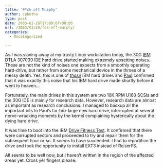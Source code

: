 ```yaml
---
title: 'F*ck off Murphy'
author: cpbotha
type: post
date: 2003-02-28T17:00:07+00:00
url: /2003/02/28/fck-off-murphy/
categories:
  - Uncategorized

---
```

As I was slaving away at my trusty Linux workstation today, the 30G [IBM][1] DTLA 307030 IDE hard drive started making extremely upsetting noises. These are not the kind of noises one expects from a smoothly operating hard-drive, but rather from some mechanical device in the throes of a messy death. Yes, this is one of [_those_][2] IBM hard drives and [Paul][3] confirmed that it was exactly this noise that his IBM hard drive made shortly before it went to heaven&#8230;
  
<!--more-->


  
Fortunately, the main drives in this system are two 10K RPM U160 SCSIs and the 30G IDE is mainly for research data. However, research data are almost as important as research conclusions. I managed to backup all the important bits to Paul&#8217;s far-too-large new hard drive, interrupted at several nerve-wracking moments by the kernel complaining hysterically about the dying hard drive.

It was time to boot into the IBM [Drive Fitness Test][4]. It confirmed that there were corrupted sectors and proceeded to try and repair them for the subsequent hour or so. It _seems_ to have succeeded. I had to repartition the drive and took the opportunity to install EXT3 instead of ReiserFS.

All seems to be well now, but I haven&#8217;t written in the region of the affected areas yet. Cross yer fingers please.

 [1]: http://www.ibm.nl/
 [2]: http://www.anandtech.com/guides/viewfaq.html?i=71
 [3]: http://cpbotha.net/weblogs/paul/
 [4]: http://www.hgst.com/hdd/technolo/dft/dft.htm